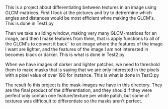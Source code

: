This is a project about differentiating between textures in an image using 
GLCM-matrices. First I look at the pictures and try to detrermine which angles
and distances would be most efficient whne making the GLCM's. This is done in Test1.py

Then we take a sliding window, making very many GLCM-matrices for an image, and then
I make features from them, that is apply functions to all of the GLCM's to convert it back¨
to an image where the features of the image I want are lighter, and the features of the image
I am not interested in becomes black or darker. This is what is done in Test2.py

When we have images of darker and lighter patches, we need to threshold them to make masks
that is saying that we are only interested in the pixels with a pixel value of over 190 for instance. 
This is what is done in Test3.py

The result fo this project is the mask-images we have in this directory. They are the final
product of the differentiation, and they should if they were perfect only contain
one feature/texture per white patch, but some of textures was difficoult to differentiate
so the masks aren't perfect.